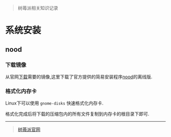 > 树苺派相关知识记录


# 系统安装

## nood

### 下载镜像

从官网[下载](https://www.raspberrypi.org/downloads/)需要的镜像,这里下载了官方提供的简易安装程序[nood](https://downloads.raspberrypi.org/NOOBS_latest)的离线版.

### 格式化内存卡

Linux下可以使用 `gnome-disks` 快速格式化内存卡.

格式化完成后将下载的压缩包内的所有文件复制到内存卡的根目录下即可.

<hr>
  
> [树苺派官网](https://www.raspberrypi.org/)
